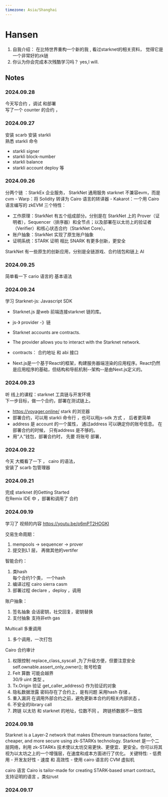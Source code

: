 ```yaml
---
timezone: Asia/Shanghai
---
```



# Hansen

1. 自我介绍： 在比特世界重构一个新的我 , 看过starknet的相关资料， 觉得它是一个非常好的zk链 
2. 你认为你会完成本次残酷学习吗？  yes,I will.

## Notes

<!-- Content_START -->

### 2024.09.28
今天写合约 ，调试 和部署  
写了一个 counter 的合约 ， 


### 2024.09.27

安装 scarb 
安装 starkli  
熟悉 starkli 命令   
- starkli signer
- starkli block-number
- starkli balance
- starkli account deploy    等


### 2024.09.26

分两个链 ：StarkEx 企业服务，  StarkNet  通用服务
starknet 不兼容evm，而是cvm 
    - Warp：将 Solidity 转译为 Cairo 语言的转译器
    - Kakarot：一个用 Cairo 语言编写的 zkEVM
三个特性：
- 工作原理：StarkNet 有五个组成部分。分别是在 StarkNet 上的 Prover（证明者），Sequencer（排序器）和全节点；以及部署在以太坊上的验证者（Verifier）和核心状态合约（StarkNet Core）。
- 账户抽象：StarkNet 实现了原生账户抽象
- 证明系统：STARK 证明 相比 SNARK 有更多创新，更安全

StarkNet 有一些原生的创新应用，分别是全链游戏、合约钱包和链上 AI


### 2024.09.25
简单看一下 cario 语言的 基本语法 


### 2024.09.24

学习 Starknet-js: Javascript SDK
- Starknet.js 是web 前端连接starknet 链的库。
- js-》 provider -》链 

- Starknet accounts are contracts.
- The provider allows you to interact with the Starknet network.
- contracts： 合约地址 和 abi 接口

- Next.js是一个基于React的框架，构建服务器端渲染的应用程序。React仍然是应用程序的基础，但结构和导航机制--架构--是由Next.js定义的。
  
### 2024.09.23
听 线上的课程：starknet 工具链与开发环境  
下一步目标，做一个合约，部署在测试链上。 

- https://voyager.online/   stark  的浏览器
- 部署合约，可以用 starkli  命令行  ，也可以用js-sdk 方式 ， 后者更简单
- address  是 account 的一个属性， 通过address 可以确定你的账号信息。 在部署合约的时候， 只有address 是不够的。
- 用“人”钱包，部署合约时， 先要 将账号 部署，




### 2024.09.22
今天 大概看了一下  ， cairo  的语法，   
安装了 scarb 包管理器  

### 2024.09.21

完成  starknet 的Getting Started   
在Remix IDE 中 ，部署和调用了 合约 

### 2024.09.19
学习了 视频的内容  https://youtu.be/p6mPT2HOGKI

交易生命周期：
1. mempools -> sequencer -> prover  
2. 提交到L1 层， 再做其他的vertifer

智能合约：
1. 类hash  
   每个合约1个类， 一个hash  
2. 编译过程
   cairo  sierra  casm 
3. 部署过程 
   declare   ，deploy  ，调用 
   
账户抽象：
1. 签名抽象 
   会话密钥，社交回复，密钥替换
2. 支付抽象
   支持非eth gas
   
Multicall  多重调用
1. 多个调用，一次打包  

Cairo 合约审计
1. 权限控制
   replace_class_syscall ,为了升级方便，但要注意安全  
   self.ownable.assert_only_owner();  账号检查
2. Felt 算数
   可能会越界   
   30/9    uint 类型 。
3. Tx.Origin 验证 
   get_caller_address() 作为验证的对象 
4. 隐私数据泄露
    密码存在了合约上，是有问题 
	采用hash 存储 。
5. 重入漏洞
   在调用外部合约之前，避免更新本合约的相关内部状态 。 
6. 不安全的library call 
7. 跨链
   以太坊 和 starknet 的地址，位数不同 。 
   跨链桥数据不一致性   

### 2024.09.18

Starknet is a Layer-2 network that makes Ethereum transactions faster, cheaper, and more secure using zk-STARKs technology. 
Starknet 是一个二层网络，利用 zk-STARKs 技术使以太坊交易更快、更便宜、更安全。你可以将其视为以太坊之上的一个增强层，在速度和成本方面进行了优化。
关键特性:
	- 低费用
	- 开发友好性 
	- 速度 和 高效性 
	- 使用 cairo 语言的 CVM  虚拟机 

cairo 语言
Cairo is tailor-made for creating STARK-based smart contract。 支持证明的语言 。类似rust  

### 2024.09.17




<!-- Content_END -->
